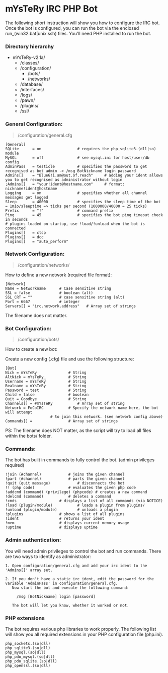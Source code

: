 mYsTeRy IRC PHP Bot
=======

The following short instruction will show you how to configure the IRC bot. Once the bot is configured, you can run the bot via the enclosed run_(win32.bat|unix.ssh) files. You'll need PHP installed to run the bot.

### Directory hierarchy

- mYsTeRy-v2.1a/
	- /classes/
	- /configuration/
		- /bots/
		- /networks/
	- /database/
	- /interfaces/
	- /logs/
	- /pawn/
	- /plugins/
	- /ssl/
       	


### General Configuration:

> /configuration/general.cfg

	[General]
	SQLite 		= on 				# requires the php_sqlite3.(dll|so) module
	MySQL 		= off 				# see mysql.ini for host/user/db config
	AdminPass 	= testicle 			# specifies the password to get recognised as bot admin -> /msg BotNickname login password
	Admins[] 	= "BlueG!i.am@out.of.reach" 	# adding your ident allows you to get recognised as administrator without login
	;Admins[] 	= "your!ident@hostname.com" 	# format: nickname!ident@hostname
	Logging 	= on 				# specifies whether all channel messages get logged
	Sleep 		= 40000				# specifies the sleep time of the bot = 1mio/sleeptime => ticks per second (1000000/40000 = 25 ticks)
	Prefix 		= "!" 				# command prefix
	Ping 		= 45 				# specifies the bot ping timeout check in seconds
	# plugins loaded on startup, use !load/!unload when the bot is connected 	
	Plugins[] 	= ctcp
	Plugins[] 	= dcc
	Plugins[]	= "auto_perform"



### Network Configuration:

> /configuration/networks/

How to define a new network (required file format):

	[Network]
	Name = Networkname		# Case sensitive string
	SSL = false				# boolean (alt)
	SSL_CRT = ""			# case sensitive string (alt)
	Port = 6667				# integer
	Servers[] = "irc.network.address"	# Array set of strings

The filename does not matter.



### Bot Configuration:

> /configuration/bots/

How to create a new bot:

Create a new config (.cfg) file and use the following structure:

	[Bot]
	Nick = mYsTeRy				# String
	AltNick = mYsTeRy_			# String
	Username = mYsTeRy			# String
	Realname = mYsTeRy			# String
	Password = test				# String
	Child = false				# boolean	
	Quit = Goodbye				# String
	Channels[] = #mYsTeRy			# Array set of string  	
	Network = FoCoIRC			# Specify the network name here, the bot will attempt
						# to join this network. (see network config above)
	Commands[] = 				# Array set of strings

PS: The filename does NOT matter, as the script will try to load all files
within the bots/ folder.	



### Commands:

The bot has built in commands to fully control the bot. (admin privileges required)

	!join (#channel)			# joins the given channel
	!part (#channel)			# parts the given channel
	!quit (quit message)			# disconnects the bot
	!! (php code)				# evaluates the given php code
	!addcmd (command) (privilege) (phpcode) # creates a new command
	!delcmd (command)			# deletes a command
	!cmds					# displays a list of all commands (via NOTICE)
	!load (plugin/module)			# loads a plugin from plugins/
	!unload (plugin/module)			# unloads a plugin
	!plugins				# shows a list of all plugins
	!ident					# returns your ident
	!mem					# displays current memory usage
	!uptime					# displays uptime




### Admin authentication:

You will need admin privileges to control the bot and run commands. There
are two ways to identify as administrator:

	1. Open configuration/general.cfg and add your irc ident to the 'Admins[]' array set.

	2. If you don't have a static irc ident, edit the password for the variable 'AdminPass' in configuration/general.cfg.
	   Now start the bot and execute the following command:

		 /msg [BotNickname] login [password]

	   The bot will let you know, whether it worked or not.




### PHP extensions

The bot requires various php libraries to work properly. The following list
will show you all required extensions in your PHP configuration file (php.ini).

	php_sockets.(so|dll)
	php_sqlite3.(so|dll)
	php_mysql.(so|dll)
	php_pdo_mysql.(so|dll)
	php_pdo_sqlite.(so|dll)
	php_openssl.(so|dll)



